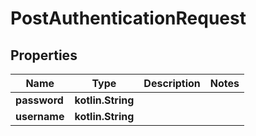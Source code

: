 
# PostAuthenticationRequest

## Properties
| Name | Type | Description | Notes |
| ------------ | ------------- | ------------- | ------------- |
| **password** | **kotlin.String** |  |  |
| **username** | **kotlin.String** |  |  |



